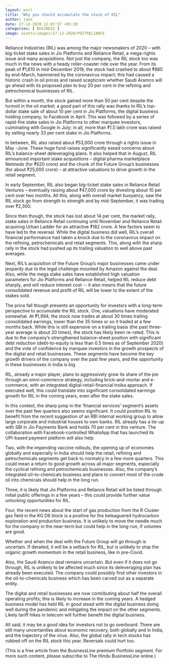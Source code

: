 ```yaml
---
layout: post
title: "Why you should accumulate the stock of RIL"
author: jane 
date: 27-12-2020 12:07:57 +05:30 
categories: [ BUSINESS ] 
image: assets/images/27-12-2020/PO27RELIANCE
---
```

Reliance Industries (RIL) was among the major newsmakers of 2020 – with big-ticket stake sales in Jio Platforms and Reliance Retail, a mega-rights issue and many acquisitions. Not just the company, the RIL stock too was much in the news with a heady roller-coaster ride over the year. From its peak of ₹1,610 in mid-December 2019, the stock had crashed to about ₹880 by end-March, hammered by the coronavirus impact; this had caused a historic crash in oil prices and raised scepticism whether Saudi Aramco will go ahead with its proposed plan to buy 20 per cent in the refining and petrochemical businesses of RIL.

But within a month, the stock gained more than 50 per cent despite the turmoil in the oil market; a good part of this rally was thanks to RIL’s top-dollar stake sale of about 10 per cent in Jio Platforms, the digital business holding company, to Facebook in April. This was followed by a series of rapid-fire stake sales in Jio Platforms to other marquee investors, culminating with Google in July; in all, more than ₹1.5 lakh crore was raised by selling nearly 33 per cent stake in Jio Platforms.

In between, RIL also raised about ₹53,000 crore through a rights issue in May -June. These huge fund-raises significantly eased concerns about RIL’s balance-sheet deleveraging plans. It also helped that in August, RIL announced important stake acquisitions – digital pharma marketplace Netmeds (for ₹620 crore) and the chunk of the Future Group’s businesses (for about ₹25,000 crore) – at attractive valuations to drive growth in the retail segment.

In early September, RIL also began big-ticket stake sales in Reliance Retail Ventures – eventually raising about ₹47,000 crore by divesting about 10 per cent over two months. All this, along with overall market buoyancy, saw the RIL stock go from strength to strength and by mid-September, it was trading over ₹2,300.

Since then though, the stock has lost about 14 per cent, the market rally, stake sales in Reliance Retail continuing until November and Reliance Retail acquiring Urban Ladder for an attractive ₹182 crore. A few factors seem to have led to the reversal. While the digital business did well, RIL’s overall financial performance had taken a knock due to the coronavirus impact on the refining, petrochemicals and retail segments. This, along with the sharp rally in the stock had pushed up its trailing valuation to well above past averages.

Next, RIL’s acquisition of the Future Group’s major businesses came under jeopardy due to the legal challenge mounted by Amazon against the deal. Also, while the mega stake sales have established high valuation parameters for Jio Platforms and Reliance Retail, helped RIL reduce debt sharply, and will reduce interest cost -- it also means that the future consolidated revenue and profit of RIL will be lower to the extent of the stakes sold.

The price fall though presents an opportunity for investors with a long-term perspective to accumulate the RIL stock. One, valuations have moderated somewhat. At ₹1,994, the stock now trades at about 30 times trailing consolidated earnings, lower than the 35 times or so it traded at a few months back. While this is still expensive on a trailing basis (the past three-year average is about 20 times), the stock has likely been re-rated. This is due to the company’s strengthened balance-sheet position with significant debt reduction (debt-to-equity is less than 0.5 times as of September 2020) and the vote of confidence by marquee investors in the growth prospects of the digital and retail businesses. These segments have become the key growth drivers of the company over the past few years, and the opportunity in these businesses in India is big.

RIL, already a major player, plans to aggressively grow its share of the pie through an omni-commerce strategy, including brick-and-mortar and e-commerce, with an integrated digital-retail-financial troika approach. If executed well, this could translate into significant consolidated earnings growth for RIL in the coming years, even after the stake sales.

In this context, the sharp jump in the ‘financial services’ segment’s assets over the past few quarters also seems significant. It could position RIL to benefit from the recent suggestion of an RBI internal working group to allow large corporate and industrial houses to own banks. RIL already has a tie-up with SBI in Jio Payments Bank and holds 70 per cent in this venture. The collaboration with Facebook-controlled WhatsApp that has launched its UPI-based payment platform will also help.

Two, with the impending vaccine rollouts, the opening up of economies globally and especially in India should help the retail, refining and petrochemicals segments get back to normalcy in a few more quarters. This could mean a return to good growth across all major segments, especially the cyclical refining and petrochemicals businesses. Also, the company’s integrated oil-to-chemicals business and plans to convert most of the crude oil into chemicals should help in the long run.

Three, it is likely that Jio Platforms and Reliance Retail will be listed through initial public offerings in a few years – this could provide further value unlocking opportunities for RIL.

Four, the recent news about the start of gas production from the R Cluster gas field in the KG D6 block is a positive for the beleaguered hydrocarbon exploration and production business. It is unlikely to move the needle much for the company in the near-term but could help in the long-run, if volumes are good.

Whether and when the deal with the Future Group will go through is uncertain. If derailed, it will be a setback for RIL, but is unlikely to stop the organic growth momentum in the retail business, like in pre-Covid.

Also, the Saudi Aramco deal remains uncertain. But even if it does not go through, RIL is unlikely to be affected much since its deleveraging plan has already been executed. The company could possibly find other investors in the oil-to-chemicals business which has been carved out as a separate entity.

The digital and retail businesses are now contributing about half the overall operating profits; this is likely to increase in the coming years. A hedged business model has held RIL in good stead with the digital business doing well during the pandemic and mitigating the impact on the other segments. Likely tariff hikes in telecom will further benefit the digital business.

All said, it may be a good idea for investors not to go overboard. There are still many uncertainties about economic recovery, both globally and in India, and the trajectory of the virus. Also, the global rally in tech stocks has rubbed off on the RIL stock this year. Reversals could hurt too.

(This is a free article from the BusinessLine premium Portfolio segment. For more such content, please subscribe to The Hindu BusinessLine online.)